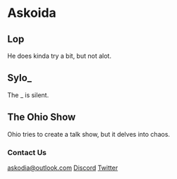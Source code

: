 # Askoida

## Lop
He does kinda try a bit, but not alot.

## Sylo_
The _ is silent.

## The Ohio Show
Ohio tries to create a talk show, but it delves into chaos.


### Contact Us
[askodia@outlook.com](askodia@outlook.com)
[Discord](disc.askodia.com)
[Twitter](twitter.com/askodia_com)